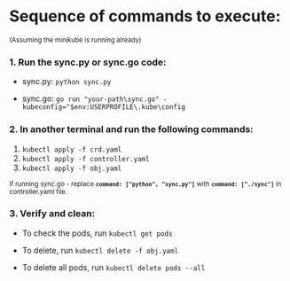 # Sequence of commands to execute:

<sub>(Assuming the minikube is running already)</sub>



### 1. Run the sync.py or sync.go code: ###

- sync.py: ```python sync.py```

- sync.go: ```go run "your-path\sync.go" -kubeconfig="$env:USERPROFILE\.kube\config```

### 2. In another terminal and run the following commands: ###
1. ```kubectl apply -f crd.yaml```
2. ```kubectl apply -f controller.yaml```
3. ```kubectl apply -f obj.yaml```

<sub>If running sync.go - replace **```command: ["python", "sync.py"]```** with **```command: ["./sync"]```** in controller.yaml file.</sub>

### 3. Verify and clean: ###
 - To check the pods, run ```kubectl get pods```

 - To delete, run ```kubectl delete -f obj.yaml```

 - To delete all pods, run ```kubectl delete pods --all```
